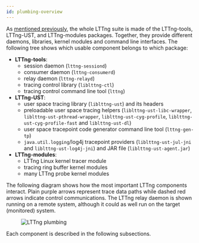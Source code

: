 ```yaml
---
id: plumbing-overview
---
```


As [mentioned previously](#doc-installing-lttng), the whole LTTng suite
is made of the LTTng-tools, LTTng-UST, and
LTTng-modules packages. Together, they provide different daemons, libraries,
kernel modules and command line interfaces. The following tree shows
which usable component belongs to which package:

  * **LTTng-tools**:
    * session daemon (`lttng-sessiond`)
    * consumer daemon (`lttng-consumerd`)
    * relay daemon (`lttng-relayd`)
    * tracing control library (`liblttng-ctl`)
    * tracing control command line tool (`lttng`)
  * **LTTng-UST**:
    * user space tracing library (`liblttng-ust`) and its headers
    * preloadable user space tracing helpers
      (`liblttng-ust-libc-wrapper`, `liblttng-ust-pthread-wrapper`,
      `liblttng-ust-cyg-profile`, `liblttng-ust-cyg-profile-fast`
      and `liblttng-ust-dl`)
    * user space tracepoint code generator command line tool
      (`lttng-gen-tp`)
    * `java.util.logging`/log4j tracepoint providers
      (`liblttng-ust-jul-jni` and `liblttng-ust-log4j-jni`) and JAR
      file (`liblttng-ust-agent.jar`)
  * **LTTng-modules**:
    * LTTng Linux kernel tracer module
    * tracing ring buffer kernel modules
    * many LTTng probe kernel modules

The following diagram shows how the most important LTTng components
interact. Plain purple arrows represent trace data paths while dashed
red arrows indicate control communications. The LTTng relay daemon is
shown running on a remote system, although it could as well run on the
target (monitored) system.

<figure class="img img-100">
<img src="/images/docs26/plumbing-26.png" alt="LTTng plumbing">
</figure>

Each component is described in the following subsections.
